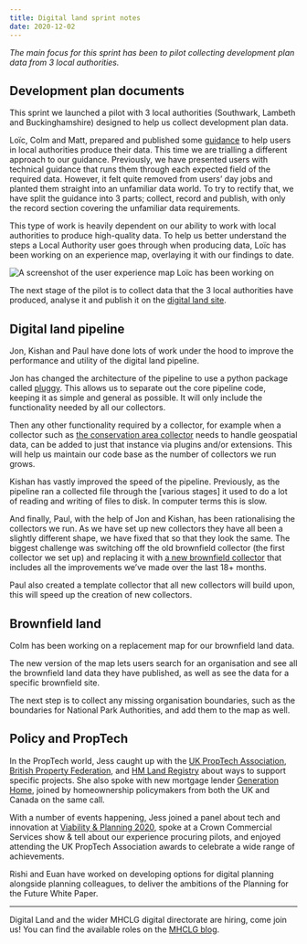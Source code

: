 ```yaml
---
title: Digital land sprint notes
date: 2020-12-02
---
```


_The main focus for this sprint has been to pilot collecting development plan data from 3 local authorities._

## Development plan documents
This sprint we launched a pilot with 3 local authorities (Southwark, Lambeth and Buckinghamshire) designed to help us collect development plan data.

Loïc, Colm and Matt, prepared and published some [guidance](https://digital-land.github.io/guidance/development-plans-data/) to help users in local authorities produce their data. This time we are trialling a different approach to our guidance. Previously, we have presented users with technical guidance that runs them through each expected field of the required data. However, it felt quite removed from users’ day jobs and planted them straight into an unfamiliar data world.
To try to rectify that, we have split the guidance into 3 parts; collect, record and publish, with only the record section covering the unfamiliar data requirements.

This type of work is heavily dependent on our ability to work with local authorities to produce high-quality data. To help us better understand the steps a Local Authority user goes through when producing data, Loïc has been working on an experience map, overlaying it with our findings to date.

![A screenshot of the user experience map Loïc has been working on](/images/digital-land-experience-map.png)

The next stage of the pilot is to collect data that the 3 local authorities have produced, analyse it and publish it on the [digital land site](https://digital-land.github.io/).
## Digital land pipeline

Jon, Kishan and Paul have done lots of work under the hood to improve the performance and utility of the digital land pipeline.

Jon has changed the architecture of the pipeline to use a python package called [pluggy](https://pypi.org/project/pluggy/0.3.1/). This allows us to separate out the core pipeline code, keeping it as simple and general as possible. It will only include the functionality needed by all our collectors.

Then any other functionality required by a collector, for example when a collector such as [the conservation area collector](https://github.com/digital-land/conservation-area-collection) needs to handle geospatial data, can be added to just that instance via plugins and/or extensions. This will help us maintain our code base as the number of collectors we run grows.

Kishan has vastly improved the speed of the pipeline. Previously, as the pipeline ran a collected file through the [various stages] it used to do a lot of reading and writing of files to disk. In computer terms this is slow. 

And finally, Paul, with the help of Jon and Kishan, has been rationalising the collectors we run. As we have set up new collectors they have all been a slightly different shape, we have fixed that so that they look the same. The biggest challenge was switching off the old brownfield collector (the first collector we set up) and replacing it with [a new brownfield collector](https://github.com/digital-land/brownfield-land-collection) that includes all the improvements we’ve made over the last 18+ months.

Paul also created a template collector that all new collectors will build upon, this will speed up the creation of new collectors.
## Brownfield land
Colm has been working on a replacement map for our brownfield land data.

The new version of the map lets users search for an organisation and see all the brownfield land data they have published, as well as see the data for a specific brownfield site.

The next step is to collect any missing organisation boundaries, such as the boundaries for National Park Authorities, and add them to the map as well.


## Policy and PropTech

In the PropTech world, Jess caught up with the [UK PropTech Association](https://ukproptech.com/), [British Property Federation](https://bpf.org.uk/), and [HM Land Registry](https://www.gov.uk/government/organisations/land-registry) about ways to support specific projects. She also spoke with new mortgage lender [Generation Home](https://www.generationhome.com/), joined by homeownership policymakers from both the UK and Canada on the same call.

With a number of events happening, Jess joined a panel about tech and innovation at [Viability & Planning 2020](https://www.viabilityandplanning.com/), spoke at a Crown Commercial Services show & tell about our experience procuring pilots, and enjoyed attending the UK PropTech Association awards to celebrate a wide range of achievements. 

Rishi and Euan have worked on developing options for digital planning alongside planning colleagues, to deliver the ambitions of the Planning for the Future White Paper.

------

Digital Land and the wider MHCLG digital directorate are hiring, come join us! You can find the available roles on the [MHCLG blog](https://mhclgdigital.blog.gov.uk/jobs/).
